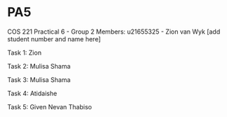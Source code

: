 # PA5
COS 221 Practical 6 - Group 2
Members: 
u21655325 - Zion van Wyk
[add student number and name here]

Task 1:
Zion 

Task 2:
Mulisa
Shama

Task 3:
Mulisa 
Shama

Task 4:
Atidaishe

Task 5:
Given
Nevan
Thabiso
